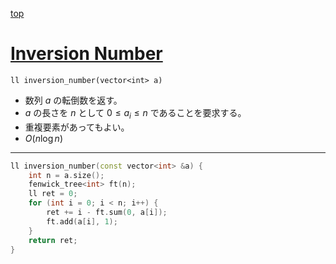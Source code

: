 [top](../README.md)

# [Inversion Number](./inversion_number.cpp)

`ll inversion_number(vector<int> a)`
- 数列 $a$ の転倒数を返す。
- $a$ の長さを $n$ として $0\leq a_i\le n$ であることを要求する。
- 重複要素があってもよい。
- $O(n\log{n})$

---

```cpp
ll inversion_number(const vector<int> &a) {
    int n = a.size();
    fenwick_tree<int> ft(n);
    ll ret = 0;
    for (int i = 0; i < n; i++) {
        ret += i - ft.sum(0, a[i]);
        ft.add(a[i], 1);
    }
    return ret;
}
```